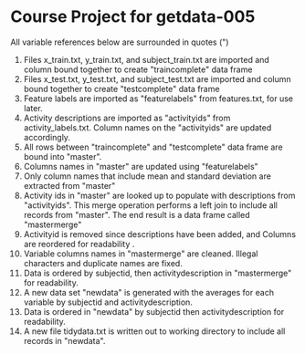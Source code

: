Course Project for getdata-005
=======================
All variable references below are surrounded in quotes (")

1. Files x_train.txt, y_train.txt, and subject_train.txt are imported and column bound 
together to create "traincomplete" data frame
2. Files x_test.txt, y_test.txt, and subject_test.txt are imported and column bound 
together to create "testcomplete" data frame
3. Feature labels are imported as "featurelabels" from features.txt, for use later.
4. Activity descriptions are imported as "activityids" from activity_labels.txt. Column
names on the "activityids" are updated accordingly.
5. All rows between "traincomplete" and "testcomplete" data frame are bound into "master".
6. Columns names in "master" are updated using "featurelabels"
7. Only column names that include mean and standard deviation are extracted from "master"
8. Activity ids in "master" are looked up to populate with descriptions from "activityids".
This merge operation performs a left join to include all records from "master". The end
result is a data frame called "mastermerge"
9. Activityid is removed since descriptions have been added, and Columns are reordered 
for readability .
10. Variable columns names in "mastermerge" are cleaned. Illegal characters and duplicate
names are fixed.
11. Data is ordered by subjectid, then activitydescription in "mastermerge" for 
readability.
12. A new data set "newdata" is generated with the averages for each variable by subjectid and 
activitydescription.
13. Data is ordered in "newdata" by subjectid then activitydescription for readability.
14. A new file tidydata.txt is written out to working directory to include all records 
in "newdata".
